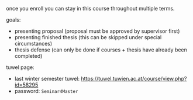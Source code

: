 once you enroll you can stay in this course throughout multiple terms.

goals:

- presenting proposal (proposal must be approved by supervisor first)
- presenting finished thesis (this can be skipped under special circumstances)
- thesis defense (can only be done if courses + thesis have already been completed)

tuwel page:

- last winter semester tuwel: https://tuwel.tuwien.ac.at/course/view.php?id=58295
- password: `Seminar4Master`
